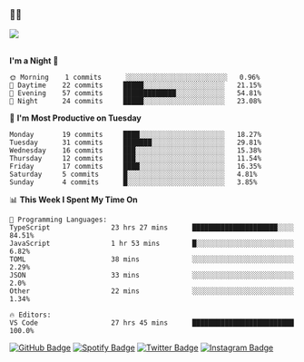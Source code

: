### 🤙🍺

<a href="https://github-readme-stats.vercel.app/api?username=hzak2xx&count_private=true&show_icons=true&theme=dracula">
  <img align="center" src="https://github-readme-stats.vercel.app/api?username=hzak2xx&count_private=true&show_icons=true&theme=dracula" />
</a>  
</br>
</br>

<!--START_SECTION:waka-->
**I'm a Night 🦉** 

```text
🌞 Morning    1 commits      ░░░░░░░░░░░░░░░░░░░░░░░░░   0.96% 
🌆 Daytime    22 commits     █████░░░░░░░░░░░░░░░░░░░░   21.15% 
🌃 Evening    57 commits     █████████████░░░░░░░░░░░░   54.81% 
🌙 Night      24 commits     █████░░░░░░░░░░░░░░░░░░░░   23.08%

```
📅 **I'm Most Productive on Tuesday** 

```text
Monday       19 commits     ████░░░░░░░░░░░░░░░░░░░░░   18.27% 
Tuesday      31 commits     ███████░░░░░░░░░░░░░░░░░░   29.81% 
Wednesday    16 commits     ███░░░░░░░░░░░░░░░░░░░░░░   15.38% 
Thursday     12 commits     ███░░░░░░░░░░░░░░░░░░░░░░   11.54% 
Friday       17 commits     ████░░░░░░░░░░░░░░░░░░░░░   16.35% 
Saturday     5 commits      █░░░░░░░░░░░░░░░░░░░░░░░░   4.81% 
Sunday       4 commits      █░░░░░░░░░░░░░░░░░░░░░░░░   3.85%

```


📊 **This Week I Spent My Time On** 

```text
💬 Programming Languages: 
TypeScript               23 hrs 27 mins      █████████████████████░░░░   84.51% 
JavaScript               1 hr 53 mins        █░░░░░░░░░░░░░░░░░░░░░░░░   6.82% 
TOML                     38 mins             ░░░░░░░░░░░░░░░░░░░░░░░░░   2.29% 
JSON                     33 mins             ░░░░░░░░░░░░░░░░░░░░░░░░░   2.0% 
Other                    22 mins             ░░░░░░░░░░░░░░░░░░░░░░░░░   1.34%

🔥 Editors: 
VS Code                  27 hrs 45 mins      █████████████████████████   100.0%

```


<!--END_SECTION:waka-->

[![GitHub Badge](https://img.shields.io/badge/GitHub-100000?style=for-the-badge&logo=github&logoColor=white)](https://github.com/hzak2xx)
[![Spotify Badge](https://img.shields.io/badge/Spotify-1ED760?&style=for-the-badge&logo=spotify&logoColor=white)](https://open.spotify.com/user/uf90s6sbbh75a1mt44clkhkvf)
[![Twitter Badge](https://img.shields.io/badge/Twitter-1DA1F2?style=for-the-badge&logo=twitter&logoColor=white)](https://twitter.com/hzak2xx)
[![Instagram Badge](https://img.shields.io/badge/Instagram-E4405F?style=for-the-badge&logo=instagram&logoColor=white)](https://www.instagram.com/hzak2xx/)
